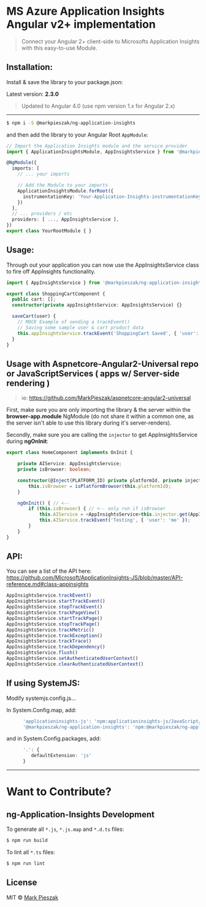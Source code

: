# MS Azure Application Insights Angular v2+ implementation

> Connect your Angular 2+ client-side to Microsofts Application Insights with this easy-to-use Module. 

## Installation:

Install & save the library to your package.json:

Latest version: **2.3.0**

> Updated to Angular 4.0 (use npm version 1.x for Angular 2.x)

--- 

```bash
$ npm i -S @markpieszak/ng-application-insights
```

and then add the library to your Angular Root `AppModule`:

```typescript
// Import the Application Insights module and the service provider
import { ApplicationInsightsModule, AppInsightsService } from '@markpieszak/ng-application-insights';

@NgModule({
  imports: [
    // ... your imports

    // Add the Module to your imports 
    ApplicationInsightsModule.forRoot({
      instrumentationKey: 'Your-Application-Insights-instrumentationKey'
    })
  ],
  // ... providers / etc
  providers: [ ..., AppInsightsService ],
})
export class YourRootModule { }
```

## Usage:

Through out your application you can now use the AppInsightsService class to fire off AppInsights functionality.

```typescript
import { AppInsightsService } from '@markpieszak/ng-application-insights';

export class ShoppingCartComponent {
  public cart: [];
  constructor(private appInsightsService: AppInsightsService) {}

  saveCart(user) {
    // MOCK Example of sending a trackEvent()
    // Saving some sample user & cart product data
    this.appInsightsService.trackEvent('ShoppingCart Saved', { 'user': user.id, 'cart': cart.id });
  }
}
```

## Usage with Aspnetcore-Angular2-Universal repo or JavaScriptServices ( apps w/ Server-side rendering )

> ie: https://github.com/MarkPieszak/aspnetcore-angular2-universal

First, make sure you are only importing the library & the server within the **browser-app.module** NgModule (do not share it within a common one, as the server isn't able to use this library during it's server-renders).

Secondly, make sure you are calling the `injector` to get AppInsightsService during **ngOnInit**:

```typescript
export class HomeComponent implements OnInit {

    private AIService: AppInsightsService;
    private isBrowser: boolean;

    constructor(@Inject(PLATFORM_ID) private platformId, private injector: Injector) {
        this.isBrowser = isPlatformBrowser(this.platformId);
    }

    ngOnInit() { // <-- 
        if (this.isBrowser) { // <-- only run if isBrowser
            this.AIService = <AppInsightsService>this.injector.get(AppInsightsService); // <-- using the Injector, get the Service
            this.AIService.trackEvent('Testing', { 'user': 'me' });
        } 
    }
}
```

## API:

You can see a list of the API here: https://github.com/Microsoft/ApplicationInsights-JS/blob/master/API-reference.md#class-appinsights

```typescript
AppInsightsService.trackEvent()
AppInsightsService.startTrackEvent()
AppInsightsService.stopTrackEvent()
AppInsightsService.trackPageView()
AppInsightsService.startTrackPage()
AppInsightsService.stopTrackPage()
AppInsightsService.trackMetric()
AppInsightsService.trackException()
AppInsightsService.trackTrace()
AppInsightsService.trackDependency()
AppInsightsService.flush()
AppInsightsService.setAuthenticatedUserContext()
AppInsightsService.clearAuthenticatedUserContext()
```

## If using SystemJS:

Modify systemjs.config.js...

In System.Config.map, add:

```typescript
      'applicationinsights-js': 'npm:applicationinsights-js/JavaScript/JavaScriptSDK.Module/AppInsightsModule.js',
      '@markpieszak/ng-application-insights': 'npm:@markpieszak/ng-application-insights/dist/index.js'
```

and in System.Config.packages, add:

```typescript
      '.': {
         defaultExtension: 'js'
      }
```

---

# Want to Contribute?

## ng-Application-Insights Development

To generate all `*.js`, `*.js.map` and `*.d.ts` files:

```bash
$ npm run build
```

To lint all `*.ts` files:

```bash
$ npm run lint
```

## License

MIT © [Mark Pieszak](mailto:mpieszak84@gmail.com)
